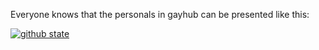 Everyone knows that the personals in gayhub can be presented like this:  

[![github state](https://github-readme-stats.vercel.app/api?username=Ziqi-Yang)]()
